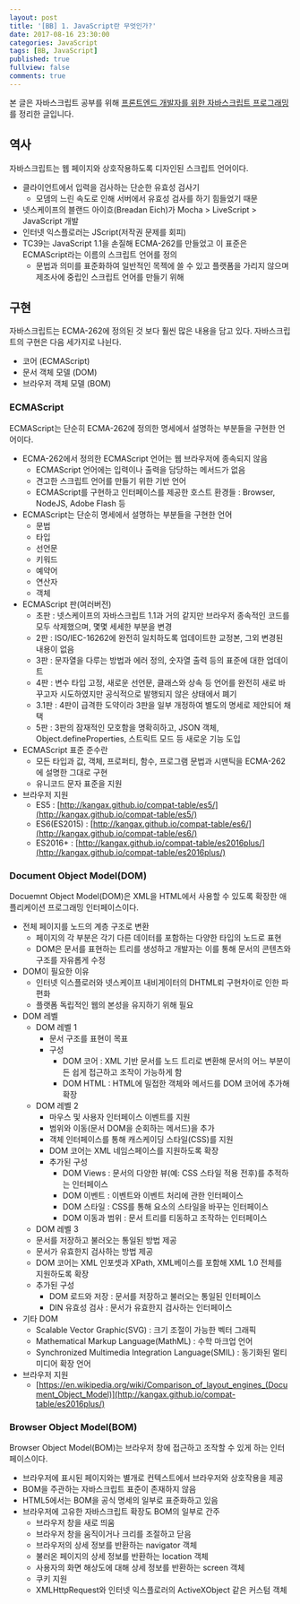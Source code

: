 ```yaml
---
layout: post
title: '[BB] 1. JavaScript란 무엇인가?'
date: 2017-08-16 23:30:00
categories: JavaScript
tags: [BB, JavaScript]
published: true
fullview: false
comments: true
---
```


본 글은 자바스크립트 공부를 위해 [프론트엔드 개발자를 위한 자바스크립트 프로그래밍](http://book.naver.com/bookdb/book_detail.nhn?bid=7204207)를 정리한 글입니다.

## 역사

자바스크립트는 웹 페이지와 상호작용하도록 디자인된 스크립트 언어이다.

* 클라이언트에서 입력을 검사하는 단순한 유효성 검사기
  * 모뎀의 느린 속도로 인해 서버에서 유효성 검사를 하기 힘들었기 때문
* 넷스케이프의 블랜드 아이흐(Breadan Eich)가 Mocha > LiveScript > JavaScript 개발
* 인터넷 익스플로러는 JScript(저작권 문제를 회피)
* TC39는 JavaScript 1.1을 손질해 ECMA-262를 만들었고 이 표준은 ECMAScript라는 이름의 스크립트 언어를 정의
  * 문법과 의미를 표준화하여 일반적인 목젝에 쓸 수 있고 플랫폼을 가리지 않으며 제조사에 중립인 스크립트 언어를 만들기 위해

## 구현

자바스크립트는 ECMA-262에 정의된 것 보다 훨씬 많은 내용을 담고 있다. 자바스크립트의 구현은 다음 세가지로 나뉜다.

* 코어 (ECMAScript)
* 문서 객체 모델 (DOM)
* 브라우저 객체 모델 (BOM)

### ECMAScript

ECMAScript는 단순히 ECMA-262에 정의한 명세에서 설명하는 부분들을 구현한 언어이다.

* ECMA-262에서 정의한 ECMAScript 언어는 웹 브라우저에 종속되지 않음
  * ECMAScript 언어에는 입력이나 출력을 담당하는 메서드가 없음
  * 견고한 스크립트 언어를 만들기 위한 기반 언어
  * ECMAScript를 구현하고 인터페이스를 제공한 호스트 환경들 : Browser, NodeJS, Adobe Flash 등
* ECMAScript는 단순히 명세에서 설명하는 부분들을 구현한 언어
  * 문법
  * 타입
  * 선언문
  * 키워드
  * 예약어
  * 연산자
  * 객체
* ECMAScript 판(여러버전)
  * 초판 : 넷스케이프의 자바스크립트 1.1과 거의 같지만 브라우저 종속적인 코드를 모두 삭제했으며, 몇몇 세세한 부분을 변경
  * 2판 : ISO/IEC-16262에 완전히 일치하도록 업데이트한 교정본, 그외 변경된 내용이 없음
  * 3판 : 문자열을 다루는 방법과 에러 정의, 숫자열 출력 등의 표준에 대한 업데이트
  * 4판 : 변수 타입 고정, 새로운 선언문, 클래스와 상속 등 언어를 완전히 새로 바꾸고자 시도하였지만 공식적으로 발행되지 않은 상태에서 폐기
  * 3.1판 : 4판이 급격한 도약이라 3판을 일부 개정하여 별도의 명세로 제안되어 채택
  * 5판 : 3판의 잠재적인 모호함을 명확히하고, JSON 객체, Object.defineProperties, 스트릭트 모드 등 새로운 기능 도입
* ECMAScript 표준 준수란
  * 모든 타입과 값, 객체, 프로퍼티, 함수, 프로그램 문법과 시맨틱을 ECMA-262에 설명한 그대로 구현
  * 유니코드 문자 표준을 지원
* 브라우저 지원
  * ES5 : [http://kangax.github.io/compat-table/es5/](http://kangax.github.io/compat-table/es5/)
  * ES6(ES2015) : [http://kangax.github.io/compat-table/es6/](http://kangax.github.io/compat-table/es6/)
  * ES2016+ : [http://kangax.github.io/compat-table/es2016plus/](http://kangax.github.io/compat-table/es2016plus/)

### Document Object Model(DOM)

Docuemnt Object Model(DOM)은 XML을 HTML에서 사용할 수 있도록 확장한 애플리케이션 프로그래밍 인터페이스이다.

* 전체 페이지를 노드의 계층 구조로 변환
  * 페이지의 각 부분은 각기 다른 데이터를 포함하는 다양한 타입의 노드로 표현
  * DOM은 문서를 표현하는 트리를 생성하고 개발자는 이를 통해 문서의 콘텐츠와 구조를 자유롭게 수정
* DOM이 필요한 이유
  * 인터넷 익스플로러와 넷스케이프 내비게이터의 DHTML뢰 구현차이로 인한 파편화
  * 플랫폼 독립적인 웹의 본성을 유지하기 위해 필요
* DOM 레벨
  * DOM 레벨 1
    * 문서 구조를 표현이 목표
    * 구성
      * DOM 코어 : XML 기반 문서를 노드 트리로 변환해 문서의 어느 부분이든 쉽게 접근하고 조작이 가능하게 함
      * DOM HTML : HTML에 밀접한 객체와 메서드를 DOM 코어에 추가해 확장
  * DOM 레벨 2
    * 마우스 및 사용자 인터페이스 이벤트를 지원
    * 범위와 이동(문서 DOM을 순회하는 메서드)을 추가
    * 객체 인터페이스를 통해 캐스케이딩 스타일(CSS)를 지원
    * DOM 코어는 XML 네임스페이스를 지원하도록 확장
    * 추가된 구성
      * DOM Views : 문서의 다양한 뷰(예: CSS 스타일 적용 전후)를 추적하는 인터페이스
      * DOM 이벤트 : 이벤트와 이벤트 처리에 관한 인터페이스
      * DOM 스타일 : CSS를 통해 요소의 스타일을 바꾸는 인터페이스
      * DOM 이동과 범위 : 문서 트리를 티동하고 조작하는 인터페이스
  *  DOM 레벨 3
    * 문서를 저장하고 불러오는 통일된 방법 제공
    * 문서가 유효한지 검사하는 방법 제공
    * DOM 코어는 XML 인포셋과 XPath, XML베이스를 포함해 XML 1.0 전체를 지원하도록 확장
    * 추가된 구성
      * DOM 로드와 저장 : 문서를 저장하고 불러오는 통일된 인터페이스
      * DIN 유효성 검사 : 문서가 유효한지 검사하는 인터페이스
* 기타 DOM
  * Scalable Vector Graphic(SVG) : 크기 조절이 가능한 벡터 그래픽
  * Mathematical Markup Language(MathML) : 수학 마크업 언어
  * Synchronized Multimedia Integration Language(SMIL) : 동기화된 멀티미디어 확장 언어
* 브라우저 지원
  * [https://en.wikipedia.org/wiki/Comparison_of_layout_engines_(Document_Object_Model)](http://kangax.github.io/compat-table/es2016plus/)

### Browser Object Model(BOM)

Browser Object Model(BOM)는 브라우저 창에 접근하고 조작할 수 있게 하는 인터페이스이다.

* 브라우저에 표시된 페이지와는 별개로 컨텍스트에서 브라우저와 상호작용을 제공
* BOM을 주관하는 자바스크립트 표준이 존재하지 않음
* HTML5에서는 BOM을 공식 명세의 일부로 표준화하고 있음
* 브라우저에 고유한 자바스크립트 확장도 BOM의 일부로 간주
  * 브라우저 창을 새로 띄움
  * 브라우저 창을 움직이거나 크리를 조절하고 닫음
  * 브라우저의 상세 정보를 반환하는 navigator 객체
  * 불러온 페이지의 상세 정보를 반환하는 location 객체
  * 사용자의 화면 해상도에 대해 상세 정보를 반환하는 screen 객체
  * 쿠키 지원
  * XMLHttpRequest와 인터넷 익스플로러의 ActiveXObject 같은 커스텀 객체
